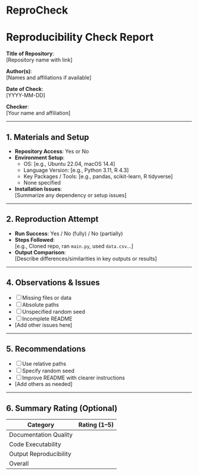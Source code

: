 # ReproCheck


# Reproducibility Check Report

**Title of Repository**:  
\[Repository name with link\]

**Author(s)**:  
\[Names and affiliations if available\]

**Date of Check**:  
\[YYYY-MM-DD\]

**Checker**:  
\[Your name and affiliation\]

------------------------------------------------------------------------

## 1. Materials and Setup

-   **Repository Access**: Yes or No
-   **Environment Setup**:
    -   OS: \[e.g., Ubuntu 22.04, macOS 14.4\]
    -   Language Version: \[e.g., Python 3.11, R 4.3\]
    -   Key Packages / Tools: \[e.g., pandas, scikit-learn, R
        tidyverse\]
    -   None specified
-   **Installation Issues**:  
    \[Summarize any dependency or setup issues\]

------------------------------------------------------------------------

## 2. Reproduction Attempt

-   **Run Success**: Yes / No (fully) / No (partially)
-   **Steps Followed**:  
    \[e.g., Cloned repo, ran `main.py`, used `data.csv`…\]
-   **Output Comparison**:  
    \[Describe differences/similarities in key outputs or results\]

------------------------------------------------------------------------

## 4. Observations & Issues

-   ☐ Missing files or data
-   ☐ Absolute paths
-   ☐ Unspecified random seed
-   ☐ Incomplete README
-   \[Add other issues here\]

------------------------------------------------------------------------

## 5. Recommendations

-   ☐ Use relative paths
-   ☐ Specify random seed
-   ☐ Improve README with clearer instructions
-   \[Add others as needed\]

------------------------------------------------------------------------

## 6. Summary Rating (Optional)

<table>
<thead>
<tr class="header">
<th>Category</th>
<th>Rating (1–5)</th>
</tr>
</thead>
<tbody>
<tr class="odd">
<td>Documentation Quality</td>
<td></td>
</tr>
<tr class="even">
<td>Code Executability</td>
<td></td>
</tr>
<tr class="odd">
<td>Output Reproducibility</td>
<td></td>
</tr>
<tr class="even">
<td>Overall</td>
<td></td>
</tr>
</tbody>
</table>
